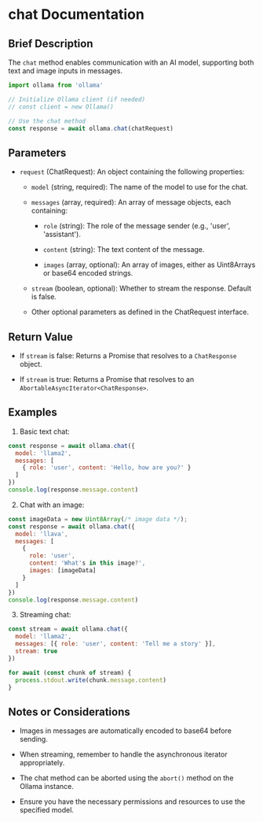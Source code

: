 # chat Documentation

## Brief Description

The `chat` method enables communication with an AI model, supporting both text and image inputs in messages.

```javascript
import ollama from 'ollama'

// Initialize Ollama client (if needed)
// const client = new Ollama()

// Use the chat method
const response = await ollama.chat(chatRequest)
```

## Parameters

* `request` (ChatRequest): An object containing the following properties:

  * `model` (string, required): The name of the model to use for the chat.

  * `messages` (array, required): An array of message objects, each containing:

    * `role` (string): The role of the message sender (e.g., 'user', 'assistant').

    * `content` (string): The text content of the message.

    * `images` (array, optional): An array of images, either as Uint8Arrays or base64 encoded strings.

  * `stream` (boolean, optional): Whether to stream the response. Default is false.

  * Other optional parameters as defined in the ChatRequest interface.

## Return Value

* If `stream` is false: Returns a Promise that resolves to a `ChatResponse` object.

* If `stream` is true: Returns a Promise that resolves to an `AbortableAsyncIterator<ChatResponse>`.

## Examples

1. Basic text chat:

```javascript
const response = await ollama.chat({
  model: 'llama2',
  messages: [
    { role: 'user', content: 'Hello, how are you?' }
  ]
})
console.log(response.message.content)
```

2. Chat with an image:

```javascript
const imageData = new Uint8Array(/* image data */);
const response = await ollama.chat({
  model: 'llava',
  messages: [
    { 
      role: 'user', 
      content: 'What's in this image?',
      images: [imageData]
    }
  ]
})
console.log(response.message.content)
```

3. Streaming chat:

```javascript
const stream = await ollama.chat({
  model: 'llama2',
  messages: [{ role: 'user', content: 'Tell me a story' }],
  stream: true
})

for await (const chunk of stream) {
  process.stdout.write(chunk.message.content)
}
```

## Notes or Considerations

* Images in messages are automatically encoded to base64 before sending.

* When streaming, remember to handle the asynchronous iterator appropriately.

* The chat method can be aborted using the `abort()` method on the Ollama instance.

* Ensure you have the necessary permissions and resources to use the specified model.
